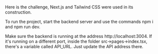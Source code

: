 Here is the challenge, Next.js and Tailwind CSS were used in its construction.

To run the project, start the backend server and use the commands npm i and npm run dev.

Make sure the backend is running at the address http://localhost:3004. If it's running on a different port, inside the folder src->pages->index.tsx, there's a variable called API_URL. Just update the API address there.